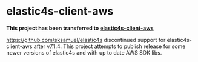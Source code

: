 # elastic4s-client-aws

**This project has been transferred to [elastic4s-client-aws](https://github.com/Kontainers/elastic4s-client-aws)**

https://github.com/sksamuel/elastic4s discontinued support for elastic4s-client-aws after v7.1.4. This project attempts to publish release for some newer versions of elastic4s and with up to date AWS SDK libs.
